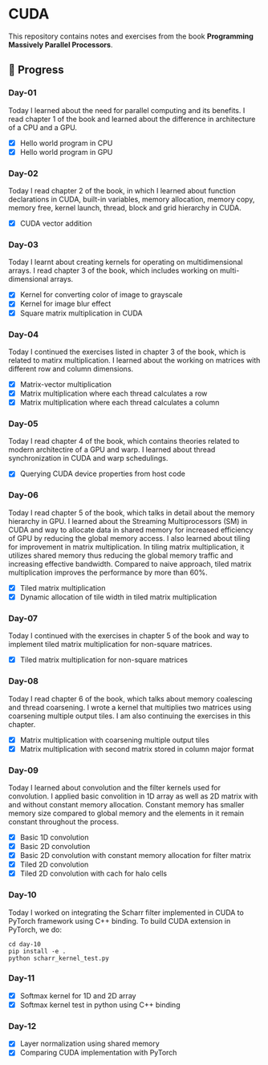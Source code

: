 # CUDA
This repository contains notes and exercises from the book **Programming Massively Parallel Processors**.

## 🚀 Progress

### Day-01
Today I learned about the need for parallel computing and its benefits. I read chapter 1 of the book and learned about the difference in architecture of a CPU and a GPU.
- [x] Hello world program in CPU
- [x] Hello world program in GPU

### Day-02
Today I read chapter 2 of the book, in which I learned about function declarations in CUDA, built-in variables, memory allocation, memory copy, memory free, kernel launch, thread, block and grid hierarchy in CUDA.
- [x] CUDA vector addition

### Day-03
Today I learnt about creating kernels for operating on multidimensional arrays. I read chapter 3 of the book, which includes working on multi-dimensional arrays.
- [x] Kernel for converting color of image to grayscale
- [x] Kernel for image blur effect
- [x] Square matrix multiplication in CUDA

### Day-04
Today I continued the exercises listed in chapter 3 of the book, which is related to matirx multiplication. I learned about the working on matrices with different row and column dimensions.
- [x] Matrix-vector multiplication
- [x] Matrix multiplication where each thread calculates a row
- [x] Matrix multiplication where each thread calculates a column

### Day-05
Today I read chapter 4 of the book, which contains theories related to 
modern architectire of a GPU and warp. I learned about thread synchronization in CUDA and warp schedulings.
- [x] Querying CUDA device properties from host code

### Day-06
Today I read chapter 5 of the book, which talks in detail about the memory hierarchy in GPU. I learned about the Streaming Multiprocessors (SM) in CUDA and way to allocate data in shared memory for increased efficiency of GPU by reducing the global memory access. I also learned about tiling for improvement in matrix multiplication. In tiling matrix multiplication, it utilizes shared memory thus reducing the global memory traffic and increasing effective bandwidth. Compared to naive approach, tiled matrix multiplication improves the performance by more than 60%.
- [x] Tiled matrix multiplication
- [x] Dynamic allocation of tile width in tiled matrix multiplication

### Day-07
Today I continued with the exercises in chapter 5 of the book and way to implement tiled matrix multiplication for non-square matrices.
- [x] Tiled matrix multiplication for non-square matrices

### Day-08
Today I read chapter 6 of the book, which talks about memory coalescing and thread coarsening. I wrote a kernel that multiplies two matrices using coarsening multiple output tiles. I am also continuing the exercises in this chapter.
- [x] Matrix multiplication with coarsening multiple output tiles
- [x] Matrix multiplication with second matrix stored in column major format

### Day-09
Today I learned about convolution and the filter kernels used for convolution. I applied basic convolition in 1D array as well as 2D matrix with and without constant memory allocation. Constant memory has smaller memory size compared to global memory and the elements in it remain constant throughout the process.
- [x] Basic 1D convolution
- [x] Basic 2D convolution
- [x] Basic 2D convolution with constant memory allocation for filter matrix
- [x] Tiled 2D convolution
- [x] Tiled 2D convolution with cach for halo cells

### Day-10
Today I worked on integrating the Scharr filter implemented in CUDA to PyTorch framework using C++ binding. To build CUDA extension in PyTorch, we do:
```
cd day-10
pip install -e .
python scharr_kernel_test.py
```

### Day-11
- [x] Softmax kernel for 1D and 2D array
- [x] Softmax kernel test in python using C++ binding

### Day-12
- [x] Layer normalization using shared memory
- [x] Comparing CUDA implementation with PyTorch 
